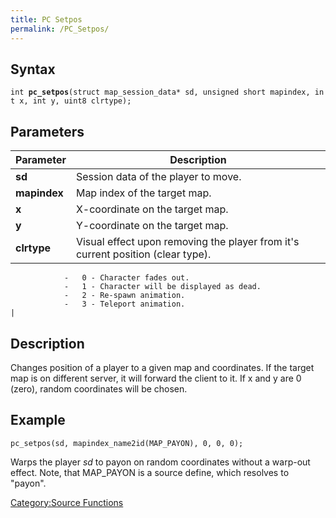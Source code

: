 ```yaml
---
title: PC Setpos
permalink: /PC_Setpos/
---
```


Syntax
------

`int `**`pc_setpos`**`(struct map_session_data* sd, unsigned short mapindex, int x, int y, uint8 clrtype);`

Parameters
----------

| Parameter    | Description                                                                     |
|--------------|---------------------------------------------------------------------------------|
| **sd**       | Session data of the player to move.                                             |
| **mapindex** | Map index of the target map.                                                    |
| **x**        | X-coordinate on the target map.                                                 |
| **y**        | Y-coordinate on the target map.                                                 |
| **clrtype**  | Visual effect upon removing the player from it's current position (clear type).

                -   0 - Character fades out.
                -   1 - Character will be displayed as dead.
                -   2 - Re-spawn animation.
                -   3 - Teleport animation.                                                      |

Description
-----------

Changes position of a player to a given map and coordinates. If the target map is on different server, it will forward the client to it. If x and y are 0 (zero), random coordinates will be chosen.

Example
-------

`pc_setpos(sd, mapindex_name2id(MAP_PAYON), 0, 0, 0);`

Warps the player *sd* to payon on random coordinates without a warp-out effect. Note, that MAP_PAYON is a source define, which resolves to "payon".

[Category:Source Functions](/Category:Source_Functions "wikilink")